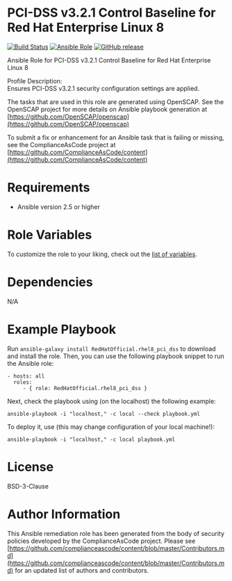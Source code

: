 # PCI-DSS v3.2.1 Control Baseline for Red Hat Enterprise Linux 8

[![Build Status](https://travis-ci.org/RedHatOfficial/ansible-role-rhel8-pci-dss.svg?branch=master)](https://travis-ci.org/RedHatOfficial/ansible-role-rhel8-pci-dss)
[![Ansible Role](https://img.shields.io/ansible/role/40358.svg)](https://galaxy.ansible.com/RedHatOfficial/rhel8_pci_dss)
[![GitHub release](https://img.shields.io/github/release/RedHatOfficial/ansible-role-rhel8-pci-dss.svg)](https://github.com/RedHatOfficial/ansible-role-rhel8-pci-dss/releases/latest)

Ansible Role for PCI-DSS v3.2.1 Control Baseline for Red Hat Enterprise Linux 8

Profile Description:  
Ensures PCI-DSS v3.2.1 security configuration settings are applied.

The tasks that are used in this role are generated using OpenSCAP.
See the OpenSCAP project for more details on Ansible playbook generation at [https://github.com/OpenSCAP/openscap](https://github.com/OpenSCAP/openscap)

To submit a fix or enhancement for an Ansible task that is failing or missing,
see the ComplianceAsCode project at [https://github.com/ComplianceAsCode/content](https://github.com/ComplianceAsCode/content)

# Requirements

- Ansible version 2.5 or higher

# Role Variables

To customize the role to your liking, check out the [list of variables](vars/main.yml).

# Dependencies

N/A

# Example Playbook

Run `ansible-galaxy install RedHatOfficial.rhel8_pci_dss` to
download and install the role. Then, you can use the following playbook snippet to run the Ansible role:

    - hosts: all
      roles:
         - { role: RedHatOfficial.rhel8_pci_dss }

Next, check the playbook using (on the localhost) the following example:

    ansible-playbook -i "localhost," -c local --check playbook.yml

To deploy it, use (this may change configuration of your local machine!):

    ansible-playbook -i "localhost," -c local playbook.yml

# License

BSD-3-Clause

# Author Information

This Ansible remediation role has been generated from the body of security
policies developed by the ComplianceAsCode project. Please see
[https://github.com/complianceascode/content/blob/master/Contributors.md](https://github.com/complianceascode/content/blob/master/Contributors.md)
for an updated list of authors and contributors.
